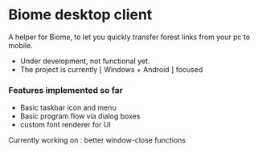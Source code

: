 # Biome desktop client
A helper for Biome, to let you quickly transfer forest links from your pc to mobile.

- Under development, not functional yet. 
- The project is currently [ Windows + Android ] focused

### Features implemented so far
- Basic taskbar icon and menu
- Basic program flow via dialog boxes
- custom font renderer for UI

Currently working on : better window-close functions
